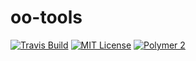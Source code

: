 # oo-tools

[![Travis Build](https://img.shields.io/travis/oolymer/oo-tools/master.svg)](https://travis-ci.org/oolymer/oo-tools)
[![MIT License](https://img.shields.io/badge/license-MIT%20License-blue.svg?style=flat)](https://opensource.org/licenses/MIT)
[![Polymer 2](https://img.shields.io/badge/webcomponents-Polymer%202-orange.svg?style=flat)](https://www.polymer-project.org/2.0/start/)
